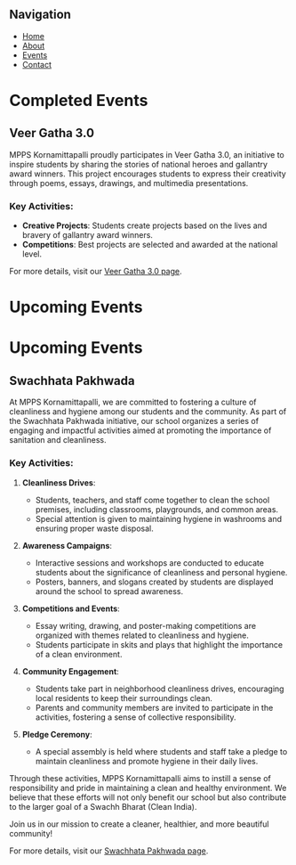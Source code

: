 ## Navigation
- [Home](./index.md)
- [About](./about.md)
- [Events](./events.md)
- [Contact](./contact.md)

# Completed Events

## Veer Gatha 3.0
MPPS Kornamittapalli proudly participates in Veer Gatha 3.0, an initiative to inspire students by sharing the stories of national heroes and gallantry award winners. This project encourages students to express their creativity through poems, essays, drawings, and multimedia presentations.

### Key Activities:
- **Creative Projects**: Students create projects based on the lives and bravery of gallantry award winners.
- **Competitions**: Best projects are selected and awarded at the national level.

For more details, visit our [Veer Gatha 3.0 page](./veer-gatha-3-0.md).

# Upcoming Events
# Upcoming Events

## Swachhata Pakhwada
At MPPS Kornamittapalli, we are committed to fostering a culture of cleanliness and hygiene among our students and the community. As part of the Swachhata Pakhwada initiative, our school organizes a series of engaging and impactful activities aimed at promoting the importance of sanitation and cleanliness.

### Key Activities:
1. **Cleanliness Drives**:
   - Students, teachers, and staff come together to clean the school premises, including classrooms, playgrounds, and common areas.
   - Special attention is given to maintaining hygiene in washrooms and ensuring proper waste disposal.

2. **Awareness Campaigns**:
   - Interactive sessions and workshops are conducted to educate students about the significance of cleanliness and personal hygiene.
   - Posters, banners, and slogans created by students are displayed around the school to spread awareness.

3. **Competitions and Events**:
   - Essay writing, drawing, and poster-making competitions are organized with themes related to cleanliness and hygiene.
   - Students participate in skits and plays that highlight the importance of a clean environment.

4. **Community Engagement**:
   - Students take part in neighborhood cleanliness drives, encouraging local residents to keep their surroundings clean.
   - Parents and community members are invited to participate in the activities, fostering a sense of collective responsibility.

5. **Pledge Ceremony**:
   - A special assembly is held where students and staff take a pledge to maintain cleanliness and promote hygiene in their daily lives.

Through these activities, MPPS Kornamittapalli aims to instill a sense of responsibility and pride in maintaining a clean and healthy environment. We believe that these efforts will not only benefit our school but also contribute to the larger goal of a Swachh Bharat (Clean India).

Join us in our mission to create a cleaner, healthier, and more beautiful community!

For more details, visit our [Swachhata Pakhwada page](./swatchata-pakwada.md).
